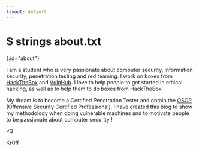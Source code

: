 ```yaml
---
layout: default
---
```


# $ strings about.txt
{:id="about"}

 I am a student who is very passionate about computer security, information security, penetration testing and red teaming. I work on boxes from [HackTheBox](https://www.hackthebox.eu/) and [VulnHub](https://www.vulnhub.com/). I love to help people to get started in ethical hacking, as well as to help them to do boxes from HackTheBox.

 My dream is to become a Certified Penetration Tester and obtain the [OSCP](https://www.offensive-security.com/information-security-training/penetration-testing-training-kali-linux/) (Offensive Security Certified Professional). I have created this blog to show my methodology when doing vulnerable machines and to motivate people to be passionate about computer security !

<3

Kr0ff